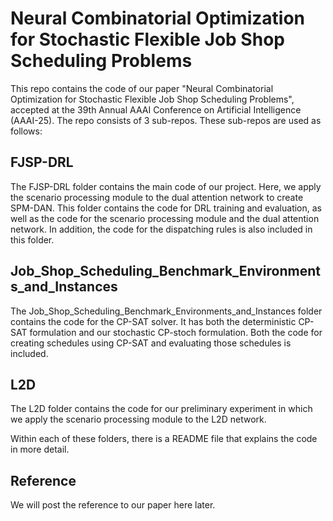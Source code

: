 # Neural Combinatorial Optimization for Stochastic Flexible Job Shop Scheduling Problems
This repo contains the code of our paper "Neural Combinatorial Optimization for Stochastic Flexible Job Shop Scheduling Problems", accepted at the 39th Annual AAAI Conference on Artificial Intelligence (AAAI-25).
The repo consists of 3 sub-repos. These sub-repos are used as follows:
## FJSP-DRL
The FJSP-DRL folder contains the main code of our project. Here, we apply the scenario processing module to the dual attention network to create SPM-DAN.
This folder contains the code for DRL training and evaluation, as well as the code for the scenario processing module and the dual attention network. 
In addition, the code for the dispatching rules is also included in this folder.

## Job_Shop_Scheduling_Benchmark_Environments_and_Instances
The Job_Shop_Scheduling_Benchmark_Environments_and_Instances folder contains the code for the CP-SAT solver.
It has both the deterministic CP-SAT formulation and our stochastic CP-stoch formulation. Both the code for creating schedules using CP-SAT and evaluating those schedules is included.

## L2D
The L2D folder contains the code for our preliminary experiment in which we apply the scenario processing module to the L2D network.

Within each of these folders, there is a README file that explains the code in more detail.

## Reference
We will post the reference to our paper here later.
